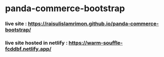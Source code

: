 # panda-commerce-bootstrap
### live site : https://raisulislamrimon.github.io/panda-commerce-bootstrap/
### live site hosted in netlify : https://warm-souffle-fcddbf.netlify.app/
